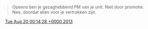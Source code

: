 > Opeens ben je gezaghebbend PM van je unit\. Niet door promotie\. Nee, doordat allen voor je vertrokken zijn\.

<img src="../../media/tweet.ico" width="12" /> [Tue Aug 20 00:14:28 +0000 2013](https://twitter.com/DromerDenker/status/369613369151864832)